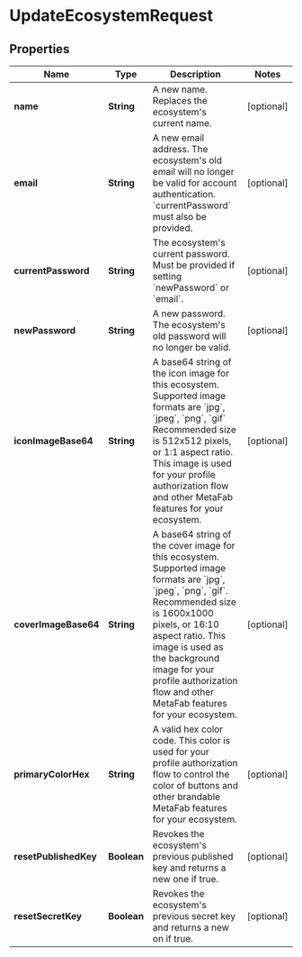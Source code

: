 

# UpdateEcosystemRequest


## Properties

| Name | Type | Description | Notes |
|------------ | ------------- | ------------- | -------------|
|**name** | **String** | A new name. Replaces the ecosystem&#39;s current name. |  [optional] |
|**email** | **String** | A new email address. The ecosystem&#39;s old email will no longer be valid for account authentication. &#x60;currentPassword&#x60; must also be provided. |  [optional] |
|**currentPassword** | **String** | The ecosystem&#39;s current password. Must be provided if setting &#x60;newPassword&#x60; or &#x60;email&#x60;. |  [optional] |
|**newPassword** | **String** | A new password. The ecosystem&#39;s old password will no longer be valid. |  [optional] |
|**iconImageBase64** | **String** | A base64 string of the icon image for this ecosystem. Supported image formats are &#x60;jpg&#x60;, &#x60;jpeg&#x60;, &#x60;png&#x60;, &#x60;gif&#x60; Recommended size is 512x512 pixels, or 1:1 aspect ratio. This image is used for your profile authorization flow and other MetaFab features for your ecosystem. |  [optional] |
|**coverImageBase64** | **String** | A base64 string of the cover image for this ecosystem. Supported image formats are &#x60;jpg&#x60;, &#x60;jpeg&#x60;, &#x60;png&#x60;, &#x60;gif&#x60;. Recommended size is 1600x1000 pixels, or 16:10 aspect ratio.  This image is used as the background image for your profile authorization flow and other MetaFab features for your ecosystem. |  [optional] |
|**primaryColorHex** | **String** | A valid hex color code. This color is used for your profile authorization flow to control the color of buttons and other brandable MetaFab features for your ecosystem. |  [optional] |
|**resetPublishedKey** | **Boolean** | Revokes the ecosystem&#39;s previous published key and returns a new one if true. |  [optional] |
|**resetSecretKey** | **Boolean** | Revokes the ecosystem&#39;s previous secret key and returns a new on if true. |  [optional] |



